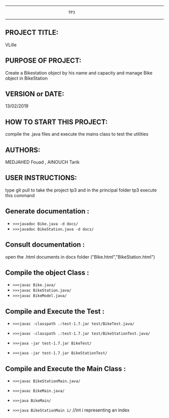 ------------------------------------------------------------------------
                                TP3
------------------------------------------------------------------------

## PROJECT TITLE:
  VLille
## PURPOSE OF PROJECT:
  Create a Bikestation object by his name and capacity and manage Bike object in BikeStation
## VERSION or DATE:
  13/02/2019
## HOW TO START THIS PROJECT:
  compile the .java files and execute the mains class to test the utilities
## AUTHORS:
  MEDJAHED Fouad , AINOUCH Tarik
## USER INSTRUCTIONS:

type git pull to take the project tp3 and in the principal folder tp3 execute this command

## Generate documentation :

* `>>>javadoc Bike.java -d docs/`
* `>>>javadoc BikeStation.java -d docs/`

## Consult documentation :

open the .html documents in docs folder
("Bike.html","BikeStation.html")

## Compile the object Class :

* `>>>javac Bike.java/`
* `>>>javac BikeStation.java/`
* `>>>javac BikeModel.java/`

## Compile and Execute the Test :

* `>>>javac -classpath .:test-1.7.jar test/BikeTest.java/`
* `>>>javac -classpath .:test-1.7.jar test/BikeStationTest.java/`

* `>>>java -jar test-1.7.jar BikeTest/`
* `>>>java -jar test-1.7.jar BikeStationTest/`

## Compile and Execute the Main Class :

* `>>>javac BikeStationMain.java/`
* `>>>javac BikeMain.java/`

* `>>>java BikeMain/`
* `>>>java BikeStationMain i/`   //int i representing an index
